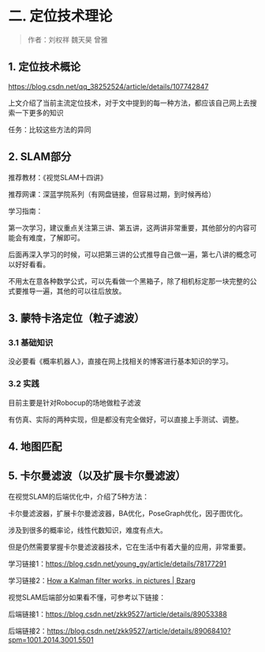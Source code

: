 # 二.  定位技术理论

> 作者：刘权祥	魏天昊	曾雅

## 1. 定位技术概论

https://blog.csdn.net/qq_38252524/article/details/107742847

上文介绍了当前主流定位技术，对于文中提到的每一种方法，都应该自己网上去搜索一下更多的知识

任务：比较这些方法的异同

## 2. SLAM部分

推荐教材：《视觉SLAM十四讲》

推荐网课：深蓝学院系列（有网盘链接，但容易过期，到时候再给）

学习指南：

第一次学习，建议重点关注第三讲、第五讲，这两讲非常重要，其他部分的内容可能会有难度，了解即可。

后面再深入学习的时候，可以把第三讲的公式推导自己做一遍，第七八讲的概念可以好好看看。

不用太在意各种数学公式，可以先看做一个黑箱子，除了相机标定那一块完整的公式要推导一遍，其他的可以往后放放。

## 3. 蒙特卡洛定位（粒子滤波）

### 3.1 基础知识

没必要看《概率机器人》，直接在网上找相关的博客进行基本知识的学习。

### 3.2 实践

目前主要是针对Robocup的场地做粒子滤波

有仿真、实际的两种实现，但是都没有完全做好，可以直接上手测试、调整。

## 4. 地图匹配

## 5. 卡尔曼滤波（以及扩展卡尔曼滤波）

在视觉SLAM的后端优化中，介绍了5种方法：

卡尔曼滤波器，扩展卡尔曼滤波器，BA优化，PoseGraph优化，因子图优化。

涉及到很多的概率论，线性代数知识，难度有点大。

但是仍然需要掌握卡尔曼滤波器技术，它在生活中有着大量的应用，非常重要。

学习链接1：https://blog.csdn.net/young_gy/article/details/78177291

学习链接2：[How a Kalman filter works, in pictures | Bzarg](http://www.bzarg.com/p/how-a-kalman-filter-works-in-pictures/)

视觉SLAM后端部分如果看不懂，可参考以下链接：

后端链接1：https://blog.csdn.net/zkk9527/article/details/89053388

后端链接2：https://blog.csdn.net/zkk9527/article/details/89068410?spm=1001.2014.3001.5501
